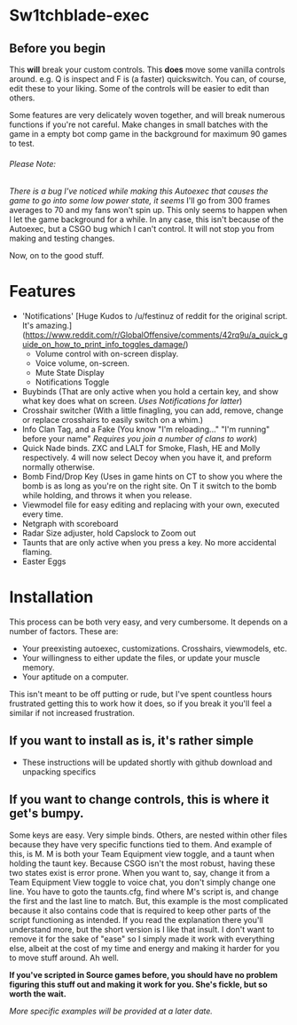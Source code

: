 # Sw1tchblade-exec

## Before you begin
This **will** break your custom controls. This **does** move some vanilla controls around. 
e.g. Q is inspect and F is (a faster) quickswitch. 
You can, of course, edit these to your liking. Some of the controls will be easier to edit than others.

Some features are very delicately woven together, and will break numerous functions if you're not careful.
Make changes in small batches with the game in a empty bot comp game in the background for maximum 90 games to test.

###### Please Note:
*There is a bug I've noticed while making this Autoexec that causes the game to go into some low power state, it seems*
I'll go from 300 frames averages to 70 and my fans won't spin up. This only seems to happen when I let the game background for a while. 
In any case, this isn't because of the Autoexec, but a CSGO bug which I can't control. It will not stop you from making and testing changes.

Now, on to the good stuff. 

# Features

- 'Notifications' [Huge Kudos to /u/festinuz of reddit for the original script. It's amazing.] (https://www.reddit.com/r/GlobalOffensive/comments/42rq9u/a_quick_guide_on_how_to_print_info_toggles_damage/)
  - Volume control with on-screen display.
  - Voice volume, on-screen.
  - Mute State Display
  - Notifications Toggle
- Buybinds (That are only active when you hold a certain key, and show what key does what on screen. *Uses Notifications for latter*)
- Crosshair switcher (With a little finagling, you can add, remove, change or replace crosshairs to easily switch on a whim.)
- Info Clan Tag, and a Fake (You know "I'm reloading..." "I'm running" before your name" *Requires you join a number of clans to work*)
- Quick Nade binds. ZXC and LALT for Smoke, Flash, HE and Molly respectively. 4 will now select Decoy when you have it, and preform normally otherwise.
- Bomb Find/Drop Key (Uses in game hints on CT to show you where the bomb is as long as you're on the right site. On T it switch to the bomb while holding, and throws it when you release. 
- Viewmodel file for easy editing and replacing with your own, executed every time. 
- Netgraph with scoreboard
- Radar Size adjuster, hold Capslock to Zoom out
- Taunts that are only active when you press a key. No more accidental flaming. 
- Easter Eggs

# Installation 

This process can be both very easy, and very cumbersome. It depends on a number of factors. 
These are:

- Your preexisting autoexec, customizations. Crosshairs, viewmodels, etc. 
- Your willingness to either update the files, or update your muscle memory.
- Your aptitude on a computer. 

This isn't meant to be off putting or rude, but I've spent countless hours frustrated getting this to work
how it does, so if you break it you'll feel a similar if not increased frustration.

## If you want to install as is, it's rather simple

- These instructions will be updated shortly with github download and unpacking specifics

## If you want to change controls, this is where it get's bumpy. 

Some keys are easy. Very simple binds. Others, are nested within other files because they have very specific functions tied to them.
And example of this, is M. 
M is both your Team Equipment view toggle, and a taunt when holding the taunt key. Because CSGO isn't the most robust, having these two states exist is error prone. 
When you want to, say, change it from a Team Equipment View toggle to voice chat, you don't simply change one line. 
You have to goto the taunts.cfg, find where M's script is, and change the first and the last line to match. 
But, this example is the most complicated because it also contains code that is required to keep other parts of the script functioning as intended. 
If you read the explanation there you'll understand more, but the short version is I like that insult. I don't want to remove it for the sake of "ease"
so I simply made it work with everything else, albeit at the cost of my time and energy and making it harder for you to move stuff around. Ah well. 

**If you've scripted in Source games before, you should have no problem figuring this stuff out and making it work for you. She's fickle, but so worth the wait.**

*More specific examples will be provided at a later date.*